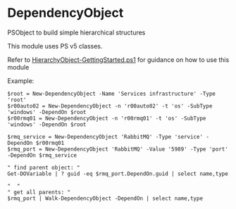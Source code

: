 
# DependencyObject
PSObject to build simple hierarchical structures

This module uses PS v5 classes.

Refer to [HierarchyObject-GettingStarted.ps1](HierarchyObject-GettingStarted.ps1) for guidance on how to use this module

Example: 

```
$root = New-DependencyObject -Name 'Services infrastructure' -Type 'root'
$r00auto02 = New-DependencyObject -n 'r00auto02' -t 'os' -SubType 'windows' -DependOn $root
$r00rmq01 = New-DependencyObject -n 'r00rmq01' -t 'os' -SubType 'windows' -DependOn $root

$rmq_service = New-DependencyObject 'RabbitMQ' -Type 'service' -DependOn $r00rmq01
$rmq_port = New-DependencyObject 'RabbitMQ' -Value '5989' -Type 'port' -DependOn $rmq_service

" find parent object: "
Get-DOVariable | ? guid -eq $rmq_port.DependOn.guid | select name,type

"  "
" get all parents: "
$rmq_port | Walk-DependencyObject -DependOn | select name,type
```
